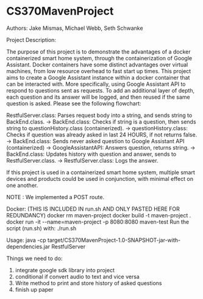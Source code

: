 # CS370MavenProject

Authors: Jake Mismas, Michael Webb, Seth Schwanke

Project Description:

The purpose of this project is to demonstrate the advantages of a docker containerized smart home system, through the containerization of Google Assistant. Docker containers have some distinct advantages over virtual machines, from low resource overhead to fast start up times. This project aims to create a Google Assistant instance within a docker container that can be interacted with. More specifically, using Google Assistant API to respond to questions sent as requests. To add an additional layer of depth, each question and its answer will be logged, and then reused if the same question is asked. Please see the following flowchart:

RestfulServer.class: Parses request body into a string, and sends string to BackEnd.class. ->
BackEnd.class: Checks if string is a question, then sends string to questionHistory.class (containerized). -> 
questionHistory.class: Checks if question was already asked in last 24 HOURS, if not returns false. ->
BackEnd.class: Sends never asked question to Google Assistant API (containerized) ->
GoogleAssistantAPI: Answers question, returns string. ->
BackEnd.class: Updates history with question and answer, sends to RestfulServer.class. ->
RestfulServer.class: Logs the answer. 

If this project is used in a containerized smart home system, multiple smart devices and products could be used in conjunction, with minimal effect on one another.  

NOTE : We implemented a POST route.

Docker: (THIS IS INCLUDED IN run.sh AND ONLY PASTED HERE FOR REDUNDANCY)
docker rm maven-project
docker build -t maven-project .
docker run -it --name=maven-project -p 8080:8080 maven-test
Run the script (run.sh) with:
./run.sh 

Usage:
java -cp target/CS370MavenProject-1.0-SNAPSHOT-jar-with-dependencies.jar RestfulServer

Things we need to do:
1. integrate google sdk library into project 
2. conditional if convert audio to text and vice versa
3. Write method to print and store history of asked questions
4. finish up paper
